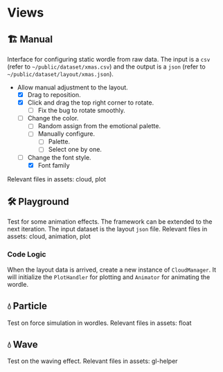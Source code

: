 # Views

## 🏗 Manual
Interface for configuring static wordle from raw data. The input is a `csv` (refer to `~/public/dataset/xmas.csv`) and the output is a `json` (refer to `~/public/dataset/layout/xmas.json`).
- Allow manual adjustment to the layout.
  - [x] Drag to reposition.
  - [x] Click and drag the top right corner to rotate.
    - [ ] Fix the bug to rotate smoothly.
  - [ ] Change the color.
    - [ ] Random assign from the emotional palette.
    - [ ] Manually configure.
      - [ ] Palette.
      - [ ] Select one by one.
  - [ ] Change the font style.
    - [x] Font family
  
Relevant files in assets: cloud, plot

## 🛠 Playground
Test for some animation effects. The framework can be extended to the next iteration. The input dataset is the layout `json` file.
Relevant files in assets: cloud, animation, plot

### Code Logic
When the layout data is arrived, create a new instance of `CloudManager`. It will initialize the `PlotHandler` for plotting and `Animator` for animating the wordle.

## 💧 Particle
Test on force simulation in wordles.
Relevant files in assets: float

## 💧 Wave
Test on the waving effect.
Relevant files in assets: gl-helper


